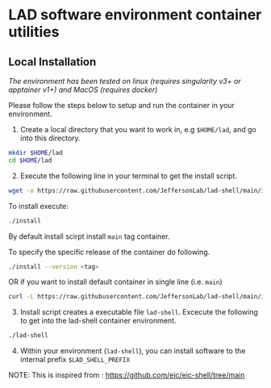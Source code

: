 LAD software environment container utilities
============================================

Local Installation
------------------

*The environment has been tested on linux (requires singularity v3+ or apptainer v1+)
and MacOS (requires docker)*

Please follow the steps below to setup and run the container in your environment.

1. Create a local directory that you want to work in, e.g `$HOME/lad`, and go into this
   directory.
```bash
mkdir $HOME/lad
cd $HOME/lad
```

2. Execute the following line in your terminal to get the install script.
```bash
wget -o https://raw.githubusercontent.com/JeffersonLab/lad-shell/main/install.sh
```
To install execute:
```bash
./install
```
By default install scirpt install `main` tag container.

To specify the specific release of the container do following.
```bash
./install --version <tag>
```
OR 
if you want to install default container in single line (i.e. `main`)
```bash
curl -L https://raw.githubusercontent.com/JeffersonLab/lad-shell/main/install.sh | bash
```

3. Install script creates a executable file `lad-shell`. Excecute the following to get into the lad-shell container environment.
```bash
./lad-shell
```

4. Within your  environment (`lad-shell`), you can install software to the
   internal prefix `$LAD_SHELL_PREFIX`


NOTE: This is inspired from : https://github.com/eic/eic-shell/tree/main

